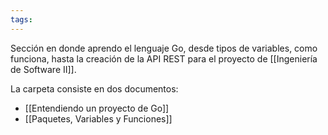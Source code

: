 ```yaml
---
tags:
---
```

Sección en donde aprendo el lenguaje Go, desde tipos de variables, como funciona, hasta la creación de la API REST para el proyecto de [[Ingeniería de Software II]].

La carpeta consiste en dos documentos:
- [[Entendiendo un proyecto de Go]]
- [[Paquetes, Variables y Funciones]]



